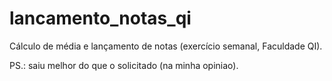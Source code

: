 # lancamento_notas_qi
Cálculo de média e lançamento de notas (exercício semanal, Faculdade QI).

PS.: saiu melhor do que o solicitado (na minha opiniao).
